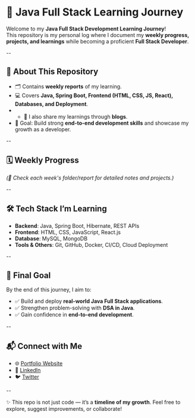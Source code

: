 # 🚀 Java Full Stack Learning Journey  

Welcome to my **Java Full Stack Development Learning Journey**!  
This repository is my personal log where I document my **weekly progress, projects, and learnings** while becoming a proficient **Full Stack Developer**.  

--

## 📌 About This Repository  
- 🗂️ Contains **weekly reports** of my learning.  
- 💻 Covers **Java, Spring Boot, Frontend (HTML, CSS, JS, React), Databases, and Deployment**.
- - 📝 I also share my learnings through **blogs**.
- 🎯 Goal: Build strong **end-to-end development skills** and showcase my growth as a developer.  

--

## 🗓️ Weekly Progress  

*(🔗 Check each week's folder/report for detailed notes and projects.)*  

--

## 🛠️ Tech Stack I’m Learning  

- **Backend**: Java, Spring Boot, Hibernate, REST APIs  
- **Frontend**: HTML, CSS, JavaScript, React.js  
- **Database**: MySQL, MongoDB  
- **Tools & Others**: Git, GitHub, Docker, CI/CD, Cloud Deployment  

--

## 🎯 Final Goal  
By the end of this journey, I aim to:  
- ✅ Build and deploy **real-world Java Full Stack applications**.  
- ✅ Strengthen problem-solving with **DSA in Java**.  
- ✅ Gain confidence in **end-to-end development**.  

--

## 📬 Connect with Me  

- 🌐 [Portfolio Website](https://aditya-pateriya-portfolio.vercel.app/)  
- 💼 [LinkedIn](https://www.linkedin.com/in/aditya-pateriya7781/)  
- 🐦 [Twitter](https://x.com/AdityaP62016807)

--

✨ This repo is not just code — it’s a **timeline of my growth**. Feel free to explore, suggest improvements, or collaborate!  
